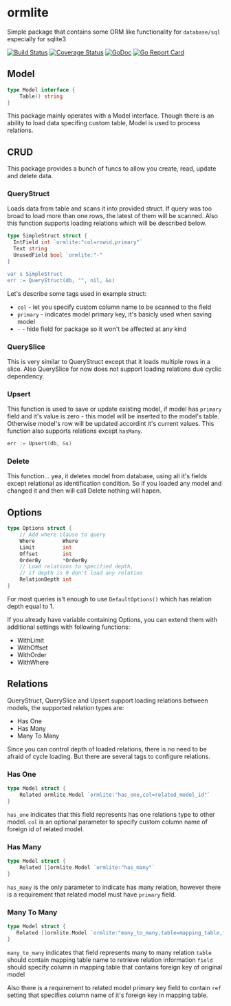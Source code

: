 # ormlite
Simple package that contains some ORM like functionality for `database/sql` especially for sqlite3

[![Build Status](https://travis-ci.org/pupizoid/ormlite.svg?branch=master)](https://travis-ci.org/pupizoid/ormlite)
[![Coverage Status](https://coveralls.io/repos/github/pupizoid/ormlite/badge.svg?branch=master)](https://coveralls.io/github/pupizoid/ormlite?branch=master)
[![GoDoc](https://godoc.org/github.com/pupizoid/ormlite?status.svg)](https://godoc.org/github.com/pupizoid/ormlite)
[![Go Report Card](https://goreportcard.com/badge/github.com/pupizoid/ormlite)](https://goreportcard.com/report/github.com/pupizoid/ormlite)

## Model
```go
type Model interface {
    Table() string
}
```
This package mainly operates with a Model interface. Though there is an ability to load data specifing custom table, Model is used to process relations. 

## CRUD
This package provides a bunch of funcs to allow you create, read, update and delete data.
  
### QueryStruct
Loads data from table and scans it into provided struct. If query was too broad to load more than one rows, the latest of them will be scanned. Also this function supports loading relations which will be described below.

```go
type SimpleStruct struct {
  IntField int `ormlite:"col=rowid,primary"`
  Text string
  UnusedField bool `ormlite:"-"
}

var s SimpleStruct
err := QueryStruct(db, "", nil, &s)
```

Let's describe some tags used in example struct:
- `col` - let you specify custom column name to be scanned to the field
- `primary` - indicates model primary key, it's basicly used when saving model
- `-` - hide field for package so it won't be affected at any kind

### QuerySlice
This is very similar to QueryStruct except that it loads multiple rows in a slice. Also QuerySlice for now does not support loading relations due cyclic dependency.

### Upsert
This function is used to save or update existing model, if model has `primary` field and it's value is zero - this model will be inserted to the model's table. Otherwise model's row will be updated accordint it's current values. This function also supports relations except `hasMany`.
```go
err := Upsert(db, &s)
```
### Delete
This function... yea, it deletes model from database, using all it's fields except relational as identification condition. So if you loaded any model and changed it and then will call Delete nothing will hapen.

## Options

```go
type Options struct {
	// Add where clause to query
	Where         Where    
	Limit         int      
	Offset        int      
	OrderBy       *OrderBy 
	// Load relations to specified depth,
	// if depth is 0 don't load any relatios
	RelationDepth int      
}
```

For most queries is't enough to use `DefaultOptions()` which has relation depth equal to 1. 

If you already have variable containing Options, you can extend them with additional settings with following functions:
- WithLimit
- WithOffset
- WithOrder
- WithWhere

## Relations

QueryStruct, QuerySlice and Upsert support loading relations between models, the supported relation types are:
- Has One
- Has Many
- Many To Many

Since you can control depth of loaded relations, there is no need to be afraid of cycle loading. But there are several tags to configure relations.

### Has One

```go
type Model struct {
	Related ormlite.Model `ormlite:"has_one,col=related_model_id"`
}
```

`has_one` indicates that this field represents has one relations type to other model.
`col` is an optional parameter to specify custom column name of foreign id of related model.

### Has Many

```go
type Model struct {
	Related []ormlite.Model `ormlite:"has_many"`
}
```

`has_many` is the only parameter to indicate has many relation, however there is a requirement that related model must have `primary`
 field.
 
 ### Many To Many
 
 ```go
type Model struct {
	Related []ormlite.Model `ormlite:"many_to_many,table=mapping_table,field=model_id"`
}
```

`many_to_many` indicates that field represents many to many relation
`table` should contain mapping table name to retrieve relation information
`field` should specify column in mapping table that contains foreign key of original model

Also there is a requirement to related model primary key field to contain `ref` setting that specifies column name of it's foreign key in mapping table.
